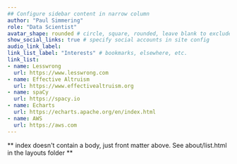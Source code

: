 ```yaml
---
## Configure sidebar content in narrow column
author: "Paul Simmering"
role: "Data Scientist"
avatar_shape: rounded # circle, square, rounded, leave blank to exclude
show_social_links: true # specify social accounts in site config
audio_link_label:
link_list_label: "Interests" # bookmarks, elsewhere, etc.
link_list:
- name: Lesswrong
  url: https://www.lesswrong.com
- name: Effective Altruism
  url: https://www.effectivealtruism.org
- name: spaCy
  url: https://spacy.io
- name: Echarts
  url: https://echarts.apache.org/en/index.html
- name: AWS
  url: https://aws.com
---
```


** index doesn't contain a body, just front matter above.
See about/list.html in the layouts folder **